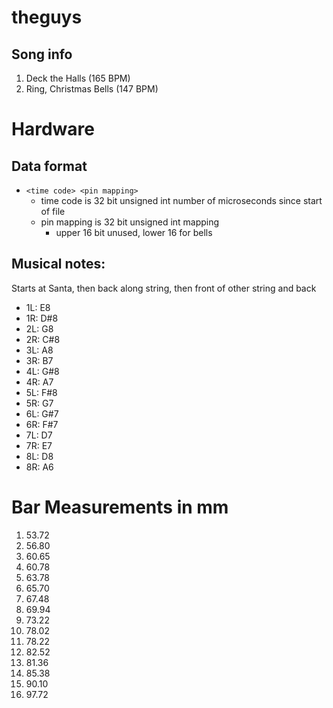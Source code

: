 # theguys

## Song info
1. Deck the Halls (165 BPM)
2. Ring, Christmas Bells (147 BPM)

# Hardware
## Data format
- `<time code> <pin mapping>`
	+ time code is 32 bit unsigned int number of microseconds since start of file
	+ pin mapping is 32 bit unsigned int mapping
		* upper 16 bit unused, lower 16 for bells

## Musical notes:
Starts at Santa, then back along string, then front of other string and back
- 1L: E8
- 1R: D#8
- 2L: G8
- 2R: C#8
- 3L: A8
- 3R: B7
- 4L: G#8
- 4R: A7
- 5L: F#8
- 5R: G7
- 6L: G#7
- 6R: F#7
- 7L: D7
- 7R: E7
- 8L: D8
- 8R: A6

# Bar Measurements in mm
1. 53.72
2. 56.80
3. 60.65
4. 60.78
5. 63.78
6. 65.70
7. 67.48
8. 69.94
9. 73.22 
10. 78.02
11. 78.22
12. 82.52
13. 81.36
14. 85.38
15. 90.10
16. 97.72
